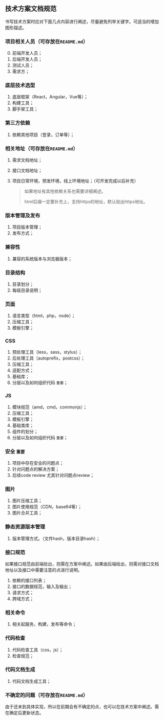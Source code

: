 ## 技术方案文档规范

书写技术方案时应对下面几点内容进行阐述，尽量避免列举关键字。可适当的增加图形描述。

### 项目相关人员（可存放在`README.md`）

0. 前端开发人员；
0. 后端开发人员；
0. 测试人员；
0. 需求方；

### 底层技术选型

1. 底层框架（React，Angular，Vue等）；
2. 构建工具；
3. 脚手架工具；

### 第三方依赖

1. 依赖其他项目（登录，订单等）；

### 相关地址（可存放在`README.md`）

1. 需求文档地址；

2. 接口文档地址；

3. 项目日常环境，预发环境，线上环境地址；（可开发完成以后补充）

   > 如果地址有其他依赖关系也需要详细阐述。
   >
   > html后缀一定要补充上，支持https的地址，默认贴出https地址。

### 版本管理及发布

1. 项目版本管理；
2. 发布方式；

### 兼容性

1. 兼容的系统版本与浏览器版本；

### 目录结构

1. 目录划分；
2. 每级目录说明；

### 页面

1. 语言类型（html，php，node）；
2. 压缩工具；
3. 模板引擎；

### CSS

1. 预处理工具（less，sass，stylus）；
2. 后处理工具（autoprefix，postcss）；
3. 压缩工具；
4. 适配方式；
5. 基础库；
6. 分层以及如何组织代码 `重要`；

### JS

1. 模块规范（amd，cmd，commonjs）；
2. 压缩工具；
3. 模板引擎；
4. 基础类库；
5. 组件的划分；
5. 分层以及如何组织代码 `重要`；

### 安全 `重要`

1. 项目中存在安全的问题点；
2. 针对问题点的解决方案；
3. 后续code review 尤其针对问题点review；

### 图片

1. 图片压缩工具；
2. 图片使用规范（CDN，base64等）；
3. 图片合并工具；

### 静态资源版本管理

1. 版本管理方式。（文件hash，版本目录hash）；

### 接口规范

如果接口规范由前端给出，则需在方案中阐述。如果由后端给出，则需对接口文档地址以及接口中需要注意的点进行说明。

1. 依赖的接口列表；
2. 接口的数据规范，输入及输出；
3. 请求方式；
4. 跨域方式；

### 相关命令

1. 相关起服务，构建，发布等命令；

### 代码检查

1. 代码检查工具（css，js）；
2. 检查规范；

### 代码文档生成

1. 代码文档生成工具；

### 不确定的问题（可存放在`README.md`）

由于还未到具体实现，所以在前期会有不确定的点，也可以在技术方案中阐述。需在确定后更新状态。
